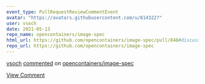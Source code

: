 ```yaml
---
event_type: PullRequestReviewCommentEvent
avatar: "https://avatars.githubusercontent.com/u/814322?"
user: vsoch
date: 2021-05-13
repo_name: opencontainers/image-spec
html_url: https://github.com/opencontainers/image-spec/pull/848#discussion_r631945496
repo_url: https://github.com/opencontainers/image-spec
---
```


<a href='https://github.com/vsoch' target='_blank'>vsoch</a> <a href='https://github.com/opencontainers/image-spec/pull/848#discussion_r631945496' target='_blank'>commented</a> on <a href='https://github.com/opencontainers/image-spec' target='_blank'>opencontainers/image-spec</a>

<a href='https://github.com/opencontainers/image-spec/pull/848#discussion_r631945496' target='_blank'>View Comment</a>